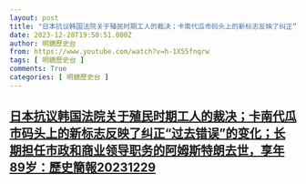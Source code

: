 ```yaml
---
layout: post
title: "日本抗议韩国法院关于殖民时期工人的裁决；卡南代瓜市码头上的新标志反映了纠正“过去错误”的变化；长期担任市政和商业领导职务的阿姆斯特朗去世，享年89岁：歷史簡報20231229"
date: 2023-12-28T19:50:51.000Z
author: 明鏡歷史台
from: https://www.youtube.com/watch?v=h-1X55fnqrw
tags: [ 明鏡歷史台 ]
comments: True
categories: [ 明鏡歷史台 ]
---
```

<!--1703793051000-->
[日本抗议韩国法院关于殖民时期工人的裁决；卡南代瓜市码头上的新标志反映了纠正“过去错误”的变化；长期担任市政和商业领导职务的阿姆斯特朗去世，享年89岁：歷史簡報20231229](https://www.youtube.com/watch?v=h-1X55fnqrw)
------

<div>

</div>
